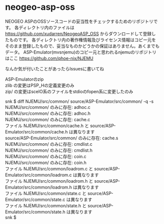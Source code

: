 # neogeo-asp-oss

NEOGEO ASPのOSSソースコードの妥当性をチェックするためのリポジトリです。
各ディレクトリ内のファイルは
https://github.com/xudarren/NeogeoASP_OSS
からダウンロードして登録したものです。
各ディレクトリ内の著作権情報及びライセンス情報はコピー元をそのまま登録したもので、妥当なものかどうかの保証はありません。あくまでもデータ。
ASP-Emulator(mvsnjemu)のコピー元と思われるnjemuのリポジトリはここ
https://github.com/phoe-nix/NJEMU

なんか気が付いたことがあったらIssuesに書いてね

ASP-Emulatorのzip  
zlib の変更はPSP_Hの定義変更のみ  
zip/ の変更はsceIO系のファイルをstdioのfopen系に変更したのみ  

snk $ diff NJEMU/src/common/ source/ASP-Emulator/src/common/ -q -s  
NJEMU/src/common/ のみに存在: adhoc.c  
NJEMU/src/common/ のみに存在: adhoc.h  
NJEMU/src/common/ のみに存在: cache.c  
ファイル NJEMU/src/common/cache.h と source/ASP-Emulator/src/common/cache.h は異なります  
source/ASP-Emulator/src/common/ のみに存在: cache.s  
NJEMU/src/common/ のみに存在: cmdlist.c  
NJEMU/src/common/ のみに存在: cmdlist.h  
NJEMU/src/common/ のみに存在: coin.c  
NJEMU/src/common/ のみに存在: coin.h  
ファイル NJEMU/src/common/loadrom.c と source/ASP-Emulator/src/common/loadrom.c は異なります  
ファイル NJEMU/src/common/loadrom.h と source/ASP-Emulator/src/common/loadrom.h は異なります  
ファイル NJEMU/src/common/state.c と source/ASP-Emulator/src/common/state.c は異なります  
ファイル NJEMU/src/common/state.h と source/ASP-Emulator/src/common/state.h は異なります  
snk $
